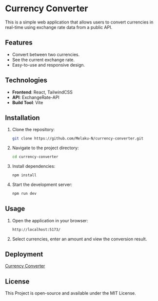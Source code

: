 # Currency Converter

This is a simple web application that allows users to convert currencies in real-time using exchange rate data from a public API.

## Features

- Convert between two currencies.
- See the current exchange rate.
- Easy-to-use and responsive design.

## Technologies

- **Frontend**: React, TailwindCSS
- **API**: ExchangeRate-API
- **Build Tool**: Vite

## Installation

1. Clone the repository:
   ```bash
   git clone https://github.com/Melaku-N/currency-converter.git
   ```
2. Navigate to the project directory:
   ```bash
   cd currency-converter
   ```
3. Install dependencies:
   ```bash
   npm install
   ```
4. Start the development server:
   ```bash
   npm run dev
   ```

## Usage

1. Open the application in your browser:
   ```bash
   http://localhost:5173/
   ```
2. Select currencies, enter an amount and view the conversion result.

## Deployment

[Currency Converter](https://currency-converter-chi-bay.vercel.app/)

## License

This Project is open-source and available under the MIT License.
